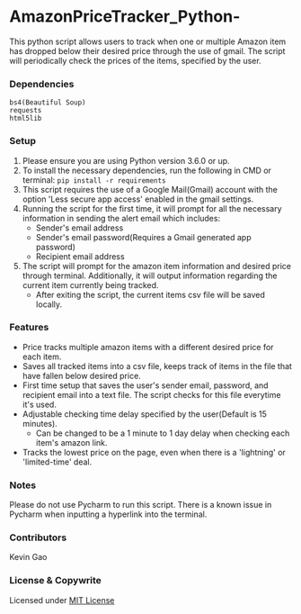 # AmazonPriceTracker_Python-

This python script allows users to track when one or multiple Amazon item has dropped below their desired price through the use of gmail.
The script will periodically check the prices of the items, specified by the user. 

### Dependencies 
```
bs4(Beautiful Soup)
requests
html5lib
```
### Setup
1. Please ensure you are using Python version 3.6.0 or up.
2. To install the necessary dependencies, run the following in CMD or terminal: ```pip install -r requirements ```
3. This script requires the use of a Google Mail(Gmail) account with the option 'Less secure app access' enabled in the gmail settings.
4. Running the script for the first time, it will prompt for all the necessary information in sending the alert email which includes:
    - Sender's email address
    - Sender's email password(Requires a Gmail generated app password)
    - Recipient email address
5. The script will prompt for the amazon item information and desired price through terminal. Additionally, it will output information regarding the current item currently being tracked.
    - After exiting the script, the current items csv file will be saved locally.  

### Features
- Price tracks multiple amazon items with a different desired price for each item. 
- Saves all tracked items into a csv file, keeps track of items in the file that have fallen below desired price. 
- First time setup that saves the user's sender email, password, and recipient email into a text file. The script checks for this file everytime it's used.
- Adjustable checking time delay specified by the user(Default is 15 minutes).
  - Can be changed to be a 1 minute to 1 day delay when checking each item's amazon link.  
- Tracks the lowest price on the page, even when there is a 'lightning' or 'limited-time' deal. 

### Notes
Please do not use Pycharm to run this script. There is a known issue in Pycharm when inputting a hyperlink into the terminal.

### Contributors

Kevin Gao

### License & Copywrite

Licensed under [MIT License](LICENSE)
